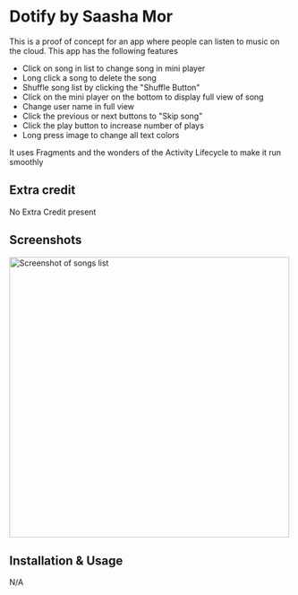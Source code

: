 
# Dotify by Saasha Mor

This is a proof of concept for an app where people can listen to music on the cloud.
This app has the following features
- Click on song in list to change song in mini player
- Long click a song to delete the song
- Shuffle song list by clicking the "Shuffle Button"
- Click on the mini player on the bottom to display full view of song
- Change user name in full view
- Click the previous or next buttons to "Skip song"
- Click the play button to increase number of plays
- Long press image to change all text colors

It uses Fragments and the wonders of the Activity Lifecycle to make it run smoothly

## Extra credit
No Extra Credit present

## Screenshots
<img src="" alt="Screenshot of songs list" height="500" />

## Installation & Usage
N/A
